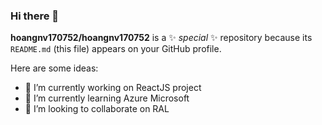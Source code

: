### Hi there 👋

**hoangnv170752/hoangnv170752** is a ✨ _special_ ✨ repository because its `README.md` (this file) appears on your GitHub profile.

Here are some ideas:

- 🔭 I’m currently working on ReactJS project
- 🌱 I’m currently learning Azure Microsoft 
- 👯 I’m looking to collaborate on RAL
